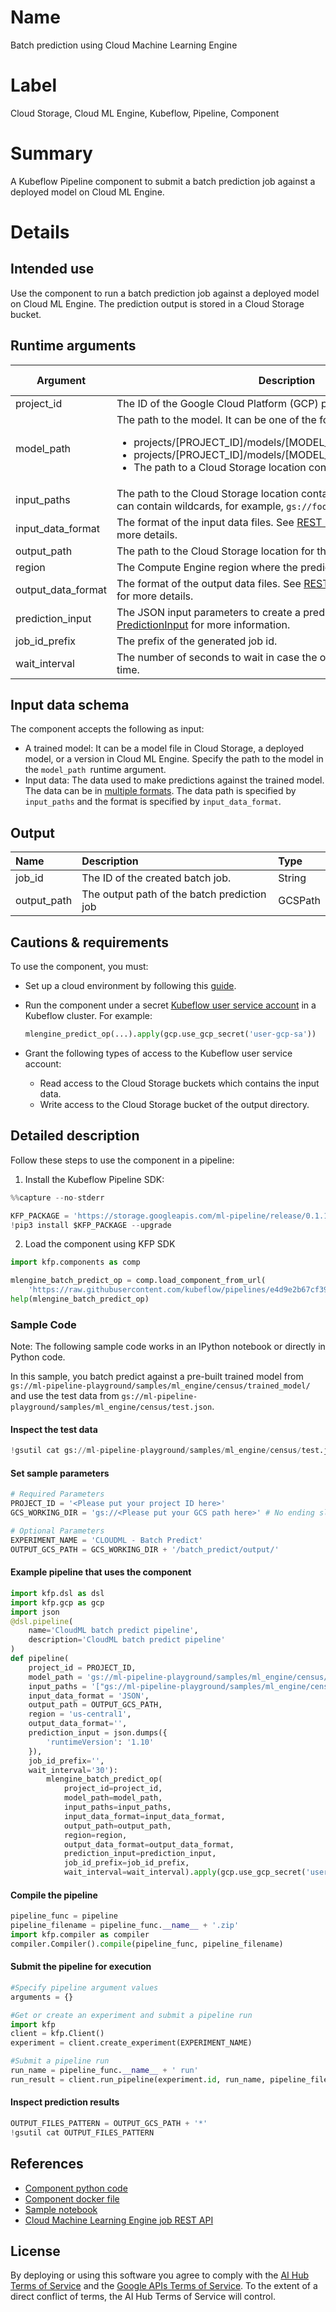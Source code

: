 
# Name

Batch prediction using Cloud Machine Learning Engine


# Label

Cloud Storage, Cloud ML Engine, Kubeflow, Pipeline, Component


# Summary

A Kubeflow Pipeline component to submit a batch prediction job against a deployed model on Cloud ML Engine.


# Details


## Intended use

Use the component to run a batch prediction job against a deployed model on Cloud ML Engine. The prediction output is stored in a Cloud Storage bucket.


## Runtime arguments

| Argument | Description | Optional | Data type | Accepted values | Default |
|--------------------|---------------------------------------------------------------------------------------------------------------------------------------------------------------------------------------------------------------------------|----------|--------------|-----------------|---------|
| project_id | The ID of the Google Cloud Platform (GCP) project of the job. | No | GCPProjectID |  |  |
| model_path | The path to the model. It can be one of the following:<br/> <ul>   <li>projects/[PROJECT_ID]/models/[MODEL_ID]</li>  <li>projects/[PROJECT_ID]/models/[MODEL_ID]/versions/[VERSION_ID]</li> <li>The path to a Cloud Storage location containing a model file.</li>  </ul> | No | GCSPath |  |  |
| input_paths | The path to the Cloud Storage location containing the input data files. It can contain wildcards, for example, `gs://foo/*.csv` | No | List | GCSPath |  |
| input_data_format | The format of the input data files. See [REST Resource: projects.jobs](https://cloud.google.com/ml-engine/reference/rest/v1/projects.jobs#DataFormat)  for more details. | No | String | DataFormat |  |
| output_path | The path to the Cloud Storage location for the output data. | No | GCSPath |  |  |
| region | The Compute Engine region where the prediction job is run. | No | GCPRegion |  |  |
| output_data_format | The format of the output data files. See [REST Resource: projects.jobs](https://cloud.google.com/ml-engine/reference/rest/v1/projects.jobs#DataFormat) for more details. | Yes | String | DataFormat | JSON |
| prediction_input | The JSON input parameters to create a prediction job. See [PredictionInput](https://cloud.google.com/ml-engine/reference/rest/v1/projects.jobs#PredictionInput) for more information. | Yes | Dict |  | None |
| job_id_prefix | The prefix of the generated job id. | Yes | String |  | None |
| wait_interval | The number of seconds to wait in case the operation has a long run time. | Yes |  |  | 30 |


## Input data schema

The component accepts the following as input:

*   A trained model: It can be a model file in Cloud Storage, a deployed model, or a version in Cloud ML Engine. Specify the path to the model in the `model_path `runtime argument.
*   Input data: The data used to make predictions against the trained model. The data can be in [multiple formats](https://cloud.google.com/ml-engine/reference/rest/v1/projects.jobs#DataFormat). The data path is specified by `input_paths` and the format is specified by `input_data_format`.

## Output
Name | Description | Type
:--- | :---------- | :---
job_id | The ID of the created batch job. | String
output_path | The output path of the batch prediction job | GCSPath


## Cautions & requirements

To use the component, you must:

*   Set up a cloud environment by following this [guide](https://cloud.google.com/ml-engine/docs/tensorflow/getting-started-training-prediction#setup).
*   Run the component under a secret [Kubeflow user service account](https://www.kubeflow.org/docs/started/getting-started-gke/#gcp-service-accounts) in a Kubeflow cluster. For example:

    ```python
    mlengine_predict_op(...).apply(gcp.use_gcp_secret('user-gcp-sa'))
    ```


*   Grant the following types of access to the Kubeflow user service account:
    *   Read access to the Cloud Storage buckets which contains the input data.
    *   Write access to the Cloud Storage bucket of the output directory.


## Detailed description

Follow these steps to use the component in a pipeline:



1.  Install the Kubeflow Pipeline SDK:




```python
%%capture --no-stderr

KFP_PACKAGE = 'https://storage.googleapis.com/ml-pipeline/release/0.1.14/kfp.tar.gz'
!pip3 install $KFP_PACKAGE --upgrade
```

2. Load the component using KFP SDK


```python
import kfp.components as comp

mlengine_batch_predict_op = comp.load_component_from_url(
    'https://raw.githubusercontent.com/kubeflow/pipelines/e4d9e2b67cf39c5f12b9c1477cae11feb1a74dc7/components/gcp/ml_engine/batch_predict/component.yaml')
help(mlengine_batch_predict_op)
```


### Sample Code
Note: The following sample code works in an IPython notebook or directly in Python code. 

In this sample, you batch predict against a pre-built trained model from `gs://ml-pipeline-playground/samples/ml_engine/census/trained_model/` and use the test data from `gs://ml-pipeline-playground/samples/ml_engine/census/test.json`.

#### Inspect the test data


```python
!gsutil cat gs://ml-pipeline-playground/samples/ml_engine/census/test.json
```

#### Set sample parameters


```python
# Required Parameters
PROJECT_ID = '<Please put your project ID here>'
GCS_WORKING_DIR = 'gs://<Please put your GCS path here>' # No ending slash
```


```python
# Optional Parameters
EXPERIMENT_NAME = 'CLOUDML - Batch Predict'
OUTPUT_GCS_PATH = GCS_WORKING_DIR + '/batch_predict/output/'
```

#### Example pipeline that uses the component


```python
import kfp.dsl as dsl
import kfp.gcp as gcp
import json
@dsl.pipeline(
    name='CloudML batch predict pipeline',
    description='CloudML batch predict pipeline'
)
def pipeline(
    project_id = PROJECT_ID, 
    model_path = 'gs://ml-pipeline-playground/samples/ml_engine/census/trained_model/', 
    input_paths = '["gs://ml-pipeline-playground/samples/ml_engine/census/test.json"]', 
    input_data_format = 'JSON', 
    output_path = OUTPUT_GCS_PATH, 
    region = 'us-central1', 
    output_data_format='', 
    prediction_input = json.dumps({
        'runtimeVersion': '1.10'
    }), 
    job_id_prefix='',
    wait_interval='30'):
        mlengine_batch_predict_op(
            project_id=project_id, 
            model_path=model_path, 
            input_paths=input_paths, 
            input_data_format=input_data_format, 
            output_path=output_path, 
            region=region, 
            output_data_format=output_data_format, 
            prediction_input=prediction_input, 
            job_id_prefix=job_id_prefix,
            wait_interval=wait_interval).apply(gcp.use_gcp_secret('user-gcp-sa'))
```

#### Compile the pipeline


```python
pipeline_func = pipeline
pipeline_filename = pipeline_func.__name__ + '.zip'
import kfp.compiler as compiler
compiler.Compiler().compile(pipeline_func, pipeline_filename)
```

#### Submit the pipeline for execution


```python
#Specify pipeline argument values
arguments = {}

#Get or create an experiment and submit a pipeline run
import kfp
client = kfp.Client()
experiment = client.create_experiment(EXPERIMENT_NAME)

#Submit a pipeline run
run_name = pipeline_func.__name__ + ' run'
run_result = client.run_pipeline(experiment.id, run_name, pipeline_filename, arguments)
```

#### Inspect prediction results


```python
OUTPUT_FILES_PATTERN = OUTPUT_GCS_PATH + '*'
!gsutil cat OUTPUT_FILES_PATTERN
```

## References
* [Component python code](https://github.com/kubeflow/pipelines/blob/master/components/gcp/container/component_sdk/python/kfp_component/google/ml_engine/_batch_predict.py)
* [Component docker file](https://github.com/kubeflow/pipelines/blob/master/components/gcp/container/Dockerfile)
* [Sample notebook](https://github.com/kubeflow/pipelines/blob/master/components/gcp/ml_engine/batch_predict/sample.ipynb)
* [Cloud Machine Learning Engine job REST API](https://cloud.google.com/ml-engine/reference/rest/v1/projects.jobs)

## License
By deploying or using this software you agree to comply with the [AI Hub Terms of Service](https://aihub.cloud.google.com/u/0/aihub-tos) and the [Google APIs Terms of Service](https://developers.google.com/terms/). To the extent of a direct conflict of terms, the AI Hub Terms of Service will control.
